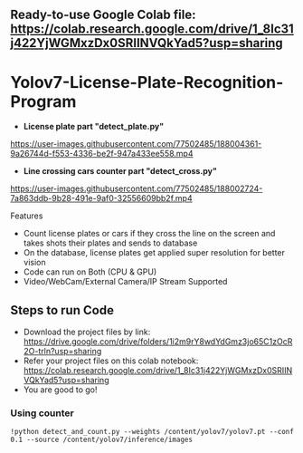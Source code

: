 ## Ready-to-use Google Colab file: https://colab.research.google.com/drive/1_8Ic31j422YjWGMxzDx0SRIINVQkYad5?usp=sharing
# Yolov7-License-Plate-Recognition-Program
* **License plate part "detect_plate.py"**

https://user-images.githubusercontent.com/77502485/188004361-9a26744d-f553-4336-be2f-947a433ee558.mp4

* **Line crossing cars counter part "detect_cross.py"**

https://user-images.githubusercontent.com/77502485/188002724-7a863ddb-9b28-491e-9af0-32556609bb2f.mp4 



Features
* Count license plates or cars if they cross the line on the screen and takes shots their plates and sends to database 
* On the database, license plates get applied super resolution for better vision
* Code can run on Both (CPU & GPU)
* Video/WebCam/External Camera/IP Stream Supported

## Steps to run Code
* Download the project files by link: https://drive.google.com/drive/folders/1i2m9rY8wdYdGmz3jo65C1zOcR2O-trln?usp=sharing
* Refer your project files on this colab notebook: https://colab.research.google.com/drive/1_8Ic31j422YjWGMxzDx0SRIINVQkYad5?usp=sharing
* You are good to go!

### Using counter
 ``` !python detect_and_count.py --weights /content/yolov7/yolov7.pt --conf 0.1 --source /content/yolov7/inference/images ```
 

